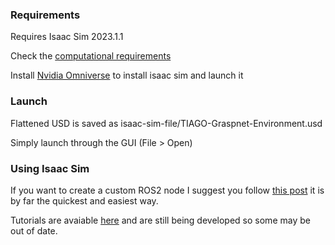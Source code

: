 
### Requirements
Requires Isaac Sim 2023.1.1

Check the [computational requirements](https://docs.omniverse.nvidia.com/isaacsim/latest/installation/requirements.html)

Install [Nvidia Omniverse](https://www.nvidia.com/en-gb/omniverse/download/) to install isaac sim and launch it

### Launch
Flattened USD is saved as isaac-sim-file/TIAGO-Graspnet-Environment.usd

Simply launch through the GUI (File > Open)

### Using Isaac Sim
If you want to create a custom ROS2 node I suggest you follow [this post](https://forums.developer.nvidia.com/t/ros2-custom-action-graph-creation/278006/3) it is by far the quickest and easiest way.

Tutorials are avaiable [here](https://docs.omniverse.nvidia.com/isaacsim/latest/index.html) and are still being developed so some may be out of date.
